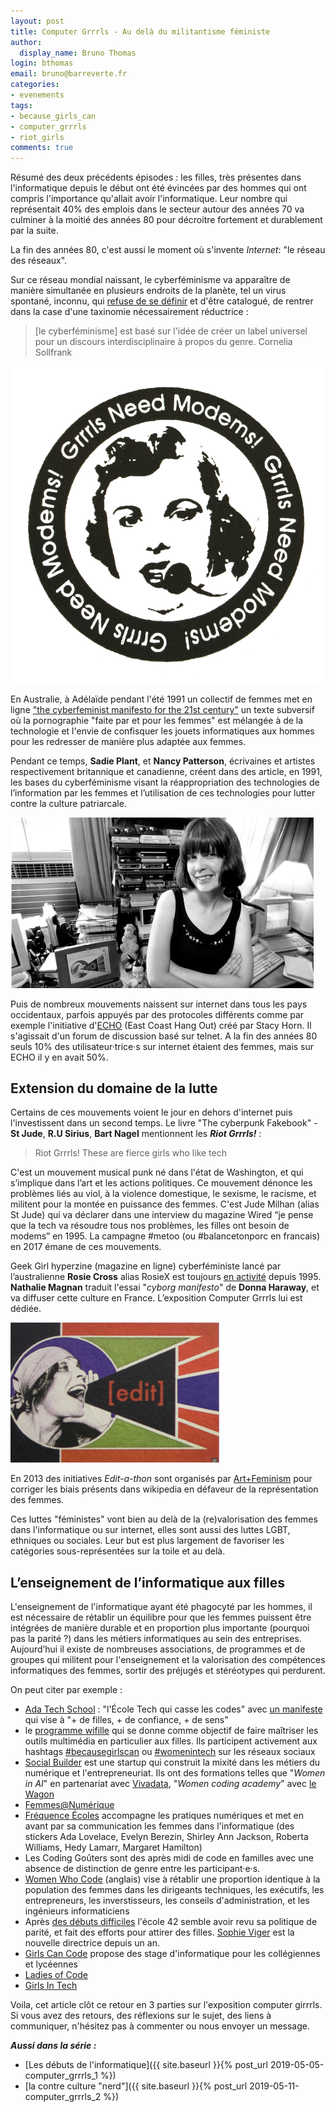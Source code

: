 ```yaml
---
layout: post
title: Computer Grrrls - Au delà du militantisme féministe
author:
  display_name: Bruno Thomas
login: bthomas
email: bruno@barreverte.fr
categories:
- evenements
tags:
- because_girls_can
- computer_grrrls
- riot_girls
comments: true
---
```


Résumé des deux précédents épisodes : les filles, très présentes dans l'informatique depuis le début ont été évincées par des hommes qui ont compris l'importance qu'allait avoir l'informatique. Leur nombre qui représentait 40% des emplois dans le secteur autour des années 70 va culminer à la moitié des années 80 pour décroitre fortement et durablement par la suite.

La fin des années 80, c'est aussi le moment où s'invente *Internet*: "le réseau des réseaux".

Sur ce réseau mondial naissant, le cyberféminisme va apparaître de manière simultanée en plusieurs endroits de la planète, tel un virus spontané, inconnu, qui [refuse de se définir](https://www.obn.org/reading_room/writings/html/truth.html) et d'être catalogué, de rentrer dans la case d'une taxinomie nécessairement réductrice :

> [le cyberféminisme] est basé sur l'idée de créer un label universel pour un discours interdisciplinaire à propos du genre.
> Cornelia Sollfrank

<img class="center" src="/images/computer_grrrls/grrrls_need_modems.png" width="500" />

En Australie, à Adélaïde pendant l'été 1991 un collectif de femmes met en ligne ["the cyberfeminist manifesto for the 21st century"](https://vnsmatrix.net/the-cyberfeminist-manifesto-for-the-21st-century/) un texte subversif où la pornographie "faite par et pour les femmes" est mélangée à de la technologie et l'envie de confisquer les jouets informatiques aux hommes pour les redresser de manière plus adaptée aux femmes.

Pendant ce temps, **Sadie Plant**, et **Nancy Patterson**, écrivaines et artistes respectivement britannique et canadienne, créent dans des article, en 1991, les bases du cyberféminisme visant la réappropriation des technologies de l’information par les femmes et l’utilisation de ces technologies pour lutter contre la culture patriarcale.

<img class="right" src="/images/computer_grrrls/stacy_horn.jpg" width="485"/>

Puis de nombreux mouvements naissent sur internet dans tous les pays occidentaux, parfois appuyés par des protocoles différents comme par exemple l'initiative d'[ECHO](https://www.echonyc.com/) (East Coast Hang Out) créé par Stacy Horn. Il s'agissait d'un forum de discussion basé sur telnet. A la fin des années 80 seuls 10% des utilisateur·trice·s sur internet étaient des femmes, mais sur ECHO il y en avait 50%.

## Extension du domaine de la lutte

Certains de ces mouvements voient le jour en dehors d'internet puis l'investissent dans un second temps. Le livre "The cyberpunk Fakebook" - **St Jude**, **R.U Sirius**, **Bart Nagel** mentionnent les ***Riot Grrrls!*** :

> Riot Grrrls! These are fierce girls who like tech

C'est un mouvement musical punk né dans l'état de Washington, et qui s’implique dans l’art et les actions politiques. Ce mouvement dénonce les problèmes liés au viol, à la violence domestique, le sexisme, le racisme, et militent pour la montée en puissance des femmes. C'est Jude Milhan (alias St Jude) qui va déclarer dans une interview du magazine Wired “je pense que la tech va résoudre tous nos problèmes, les filles ont besoin de modems” en 1995. La campagne #metoo (ou #balancetonporc en francais) en 2017 émane de ces mouvements.

Geek Girl hyperzine (magazine en ligne) cyberféministe lancé par l’australienne **Rosie Cross** alias RosieX est toujours [en activité](http://geekgirl.com.au) depuis 1995. **Nathalie Magnan** traduit l'essai "*cyborg manifesto*" de **Donna Haraway**, et va diffuser cette culture en France. L’exposition Computer Grrrls lui est dédiée.

<img class="right" src="/images/computer_grrrls/edit-a-thon.jpg"/>

En 2013 des initiatives *Edit-a-thon* sont organisés par [Art+Feminism](http://www.artandfeminism.org) pour corriger les biais présents dans wikipedia en défaveur de la représentation des femmes.

Ces luttes "féministes" vont bien au delà de la (re)valorisation des femmes dans l'informatique ou sur internet, elles sont aussi des luttes LGBT, ethniques ou sociales. Leur but est plus largement de favoriser les catégories sous-représentées sur la toile et au delà.

## L’enseignement de l’informatique aux filles

L'enseignement de l'informatique ayant été phagocyté par les hommes, il est nécessaire de rétablir un équilibre pour que les femmes puissent  être intégrées de manière durable et en proportion plus importante (pourquoi pas la parité ?) dans les métiers informatiques au sein des entreprises. Aujourd’hui il existe de nombreuses associations, de programmes et de groupes qui militent pour l'enseignement et la valorisation des compétences informatiques des femmes, sortir des préjugés et stéréotypes qui perdurent.

On peut citer par exemple :

* [Ada Tech School](https://ada-school.com/) : "l'École Tech qui casse les codes" avec [un manifeste](https://ada-school.com/manifesto) qui vise à "+ de filles, + de confiance, + de sens"
* le [programme wifille](http://wifilles.org/) qui se donne comme objectif de faire maîtriser les outils multimédia en particulier aux filles. Ils participent activement aux hashtags [#becausegirlscan](https://twitter.com/hashtag/becausegirlscan) ou [#womenintech](https://twitter.com/hashtag/WomenInTech) sur les réseaux sociaux
* [Social Builder](https://socialbuilder.org/) est une startup qui construit la mixité dans les métiers du numérique et l'entrepreneuriat. Ils ont des formations telles que "*Women in AI*" en partenariat avec [Vivadata](https://vivadata.org), "*Women coding academy*" avec [le Wagon](https://www.lewagon.com/fr)
* [Femmes@Numérique](https://femmes-numerique.fr)
* [Fréquence Écoles](http://www.frequence-ecoles.org/) accompagne les pratiques numériques et met en avant par sa communication les femmes dans l'informatique (des stickers Ada Lovelace, Evelyn Berezin, Shirley Ann Jackson, Roberta Williams, Hedy Lamarr, Margaret Hamilton)
* Les Coding Goûters sont des après midi de code en familles avec une absence de distinction de genre entre les participant·e·s.
* [Women Who Code](https://www.womenwhocode.com/) (anglais) vise à rétablir une proportion identique à la population des femmes dans les dirigeants techniques, les exécutifs, les entrepreneurs, les inverstisseurs, les conseils d'administration, et les ingénieurs informaticiens
* Après [des débuts difficiles](https://www.lemonde.fr/campus/article/2017/11/30/a-l-ecole-42-il-y-a-du-sexisme-mais-ce-n-est-pas-non-plus-l-enfer_5222769_4401467.html) l'école 42 semble avoir revu sa politique de parité, et fait des efforts pour attirer des filles. [Sophie Viger](https://www.linkedin.com/in/sophie-viger-bbb5388/) est la nouvelle directrice depuis un an.
* [Girls Can Code](https://gcc.prologin.org/) propose des stage d'informatique pour les collégiennes et lycéennes
* [Ladies of Code](https://www.ladiesofcode.com)
* [Girls In Tech](https://girlsintech.org/) 
 
Voila, cet article clôt ce retour en 3 parties sur l'exposition computer girrrls. Si vous avez des retours, des réflexions sur le sujet, des liens à communiquer, n'hésitez pas à commenter ou nous envoyer un message.

***Aussi dans la série :***
* [Les débuts de l'informatique]({{ site.baseurl }}{% post_url 2019-05-05-computer_grrrls_1 %})
* [la contre culture "nerd"]({{ site.baseurl }}{% post_url 2019-05-11-computer_grrrls_2 %})
